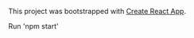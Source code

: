 This project was bootstrapped with [Create React App](https://github.com/facebook/create-react-app).

Run 'npm start'
